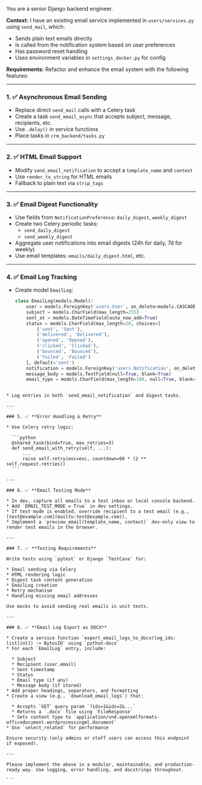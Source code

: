 
You are a senior Django backend engineer.

**Context:**
I have an existing email service implemented in `users/services.py` using `send_mail`, which:
- Sends plain text emails directly
- Is called from the notification system based on user preferences
- Has password reset handling
- Uses environment variables in `settings_docker.py` for config

**Requirements:**
Refactor and enhance the email system with the following features:

---

### 1. ✅ **Asynchronous Email Sending**
- Replace direct `send_mail` calls with a Celery task
- Create a task `send_email_async` that accepts subject, message, recipients, etc.
- Use `.delay()` in service functions
- Place tasks in `crm_backend/tasks.py`

---

### 2. ✅ **HTML Email Support**
- Modify `send_email_notification` to accept a `template_name` and `context`
- Use `render_to_string` for HTML emails
- Fallback to plain text via `strip_tags`

---

### 3. ✅ **Email Digest Functionality**
- Use fields from `NotificationPreference`: `daily_digest`, `weekly_digest`
- Create two Celery periodic tasks:
  - `send_daily_digest`
  - `send_weekly_digest`
- Aggregate user notifications into email digests (24h for daily, 7d for weekly)
- Use email templates: `emails/daily_digest.html`, etc.

---

### 4. ✅ **Email Log Tracking**
- Create model `EmailLog`:
  ```python
  class EmailLog(models.Model):
      user = models.ForeignKey('users.User', on_delete=models.CASCADE)
      subject = models.CharField(max_length=255)
      sent_at = models.DateTimeField(auto_now_add=True)
      status = models.CharField(max_length=20, choices=[
          ('sent', 'Sent'),
          ('delivered', 'Delivered'),
          ('opened', 'Opened'),
          ('clicked', 'Clicked'),
          ('bounced', 'Bounced'),
          ('failed', 'Failed')
      ], default='sent')
      notification = models.ForeignKey('users.Notification', on_delete=models.SET_NULL, null=True, blank=True)
      message_body = models.TextField(null=True, blank=True)
      email_type = models.CharField(max_length=100, null=True, blank=True)
````

* Log entries in both `send_email_notification` and digest tasks.

---

### 5. ✅ **Error Handling & Retry**

* Use Celery retry logic:

  ```python
  @shared_task(bind=True, max_retries=3)
  def send_email_with_retry(self, ...):
      ...
      raise self.retry(exc=exc, countdown=60 * (2 ** self.request.retries))
  ```

---

### 6. ✅ **Email Testing Mode**

* In dev, capture all emails to a test inbox or local console backend.
* Add `EMAIL_TEST_MODE = True` in dev settings.
* If test mode is enabled, override recipient to a test email (e.g., [test@example.com](mailto:test@example.com)).
* Implement a `preview_email(template_name, context)` dev-only view to render test emails in the browser.

---

### 7. ✅ **Testing Requirements**

Write tests using `pytest` or Django `TestCase` for:

* Email sending via Celery
* HTML rendering logic
* Digest task content generation
* EmailLog creation
* Retry mechanism
* Handling missing email addresses

Use mocks to avoid sending real emails in unit tests.

---

### 8. ✅ **Email Log Export as DOCX**

* Create a service function `export_email_logs_to_docx(log_ids: list[int]) -> BytesIO` using `python-docx`
* For each `EmailLog` entry, include:

  * Subject
  * Recipient (user.email)
  * Sent timestamp
  * Status
  * Email type (if any)
  * Message body (if stored)
* Add proper headings, separators, and formatting
* Create a view (e.g., `download_email_logs`) that:

  * Accepts `GET` query param `?ids=1&ids=2&...`
  * Returns a `.docx` file using `FileResponse`
  * Sets content type to `application/vnd.openxmlformats-officedocument.wordprocessingml.document`
* Use `select_related` for performance

Ensure security (only admins or staff users can access this endpoint if exposed).

---

Please implement the above in a modular, maintainable, and production-ready way. Use logging, error handling, and docstrings throughout.

```